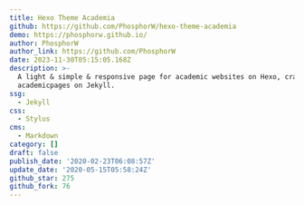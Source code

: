 ```yaml
---
title: Hexo Theme Academia
github: https://github.com/PhosphorW/hexo-theme-academia
demo: https://phosphorw.github.io/
author: PhosphorW
author_link: https://github.com/PhosphorW
date: 2023-11-30T05:15:05.168Z
description: >-
  A light & simple & responsive page for academic websites on Hexo, crafted from
  academicpages on Jekyll.
ssg:
  - Jekyll
css:
  - Stylus
cms:
  - Markdown
category: []
draft: false
publish_date: '2020-02-23T06:08:57Z'
update_date: '2020-05-15T05:58:24Z'
github_star: 275
github_fork: 76
---
```

